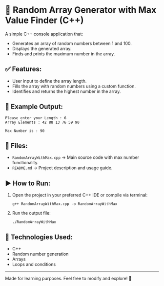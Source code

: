
# 🔢 Random Array Generator with Max Value Finder (C++)

A simple C++ console application that:
- Generates an array of random numbers between 1 and 100.
- Displays the generated array.
- Finds and prints the maximum number in the array.

## ✅ Features:
- User input to define the array length.
- Fills the array with random numbers using a custom function.
- Identifies and returns the highest number in the array.

## 🧪 Example Output:
```
Please enter your Length : 6
Array Elements : 42 88 13 76 59 90 

Max Number is : 90
```

## 📂 Files:
- `RandomArrayWithMax.cpp` → Main source code with max number functionality.
- `README.md` → Project description and usage guide.

## ▶️ How to Run:
1. Open the project in your preferred C++ IDE or compile via terminal:
   ```
   g++ RandomArrayWithMax.cpp -o RandomArrayWithMax
   ```
2. Run the output file:
   ```
   ./RandomArrayWithMax
   ```

## 🧠 Technologies Used:
- C++
- Random number generation
- Arrays
- Loops and conditions

---

Made for learning purposes. Feel free to modify and explore! 🚀

